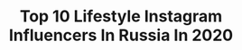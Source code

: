 ---
title: Top 10 Lifestyle Instagram Influencers In Russia In 2020
description: >-
  Find top lifestyle Instagram influencers in Russia in 2020. Most popular hashtags: #heattech #liketimerussia #traveleurope.
platform: Instagram
hits: 566
text_top: Identify the top-rated Instagram accounts on inBeat.
text_bottom: Our database holds 566 Instagram influencers like this in Russia for you to contact.
profiles:
  - username: "arusikmarkosyan_photo"
    fullname: >-
      Arusik 📸
    bio: >-
      📸Фото/Видео услуги 🤩Photographer's Lifestyle 🧔🏻Муж @arsh_photographer 👰wed-team @artfocus_production What's +37498064515 Пресеты в продаже 👇🏻
    location: "Russia"
    followers: 47815
    engagement: 947
    commentsToLikes: 0.046328
    id: ck6udaptjk0o70j71qd40s8l0
    verified: false
    hashtags: "#stopazerbaijansaggression, #recognizeartsakh, #artsakhstrong, #stopazerbaijaniaggression"
  - username: "oksana.happysoul"
    fullname: >-
      Oksana Rudenko
    bio: >-
      🌏 World Citizen ✈️ Passionate Traveller 👩🏼‍💻 Business Development Professional 💫 Beauty and lifestyle
    location: "Russia"
    followers: 20331
    engagement: 1053
    commentsToLikes: 0.050534
    id: ckaoxorsoe5l30i78d3vejq83
    verified: false
    hashtags: ""
  - username: "juliessty"
    fullname: >-
      JULIE | visual assistant
    bio: >-
      Создам для тебя визуал мечты 🗞 Больше в актуальном «visual» ⠀ minimalism & lifestyle
    location: "Russia"
    followers: 22981
    engagement: 918
    commentsToLikes: 0.045116
    id: ck6u4n3qx4nza0j71oasvlq31
    verified: false
    hashtags: ""
  - username: "_alinakalinina_"
    fullname: >-
      Алина Калинина
    bio: >-
      LIFESTYLE & TRAVEL & DRIVE 📝 В свободное время пишу про отношения и думаю о жизни
    location: "Russia"
    followers: 67509
    engagement: 425
    commentsToLikes: 0.086492
    id: ck55k9r1sytgn0i11lebc75gw
    verified: false
    hashtags: "#smm, #video, #liketime, #liketimes"
  - username: "alferova.ph"
    fullname: >-
      ФОТОГРАФ НОВОСИБИРСК
    bio: >-
      🍂KATYA ALFEROVA ♡ LIFESTYLE PHOTOGRAPHY ♡ Моя фотостудия @location.photostudio ♡ Сохраняю на снимках ваши теплые моменты ♡ Готовые фото через 10 дней
    location: "Russia"
    followers: 7397
    engagement: 868
    commentsToLikes: 0.142465
    id: ck6tr313rwn6g0j71rvof98ss
    verified: false
    hashtags: ""
  - username: "beautybyfoxy"
    fullname: >-
      Tatiana
    bio: >-
      Russian girl based in Vienna 🇦🇹 📩 prbbfoxy@gmail.com Plus Size Outfits and Lifestyle YouTube Channel 200K in Russian ⬇️
    location: "Russia"
    followers: 19427
    engagement: 965
    commentsToLikes: 0.028720
    id: ck8talr15saa60j784zrkl5mu
    verified: false
    hashtags: "#traveleurope, #psstyle, #autumnvibes, #plussizeoutfit"
  - username: "victoriaportfolio"
    fullname: >-
      Victoria Portfolio
    bio: >-
      YouTube/TikTok Luxury lifestyle blogger Реклама @by_victoriaportfolio Новое видео⬇️
    location: "Russia"
    followers: 1325073
    engagement: 264
    commentsToLikes: 0.104875
    id: ck0w4a674xk2o0i19spqv59ax
    verified: false
    hashtags: "#littletimes"
  - username: "anna_zavorotnyuk"
    fullname: >-
      Anna Zavorotnyuk
    bio: >-
      Солнечно, нежно и тепло, заходите погреться 🌞 Beauty, Fashion & Lifestyle 💫 Сотрудничество: @pr.zavorotnyuk 🏹🤍
    location: "Russia"
    followers: 141989
    engagement: 447
    commentsToLikes: 0.032728
    id: ck138n5ozh1om0i19sf9w00tj
    verified: false
    hashtags: "#details"
  - username: "maria_ponomaryova"
    fullname: >-
      Мария Пономарева
    bio: >-
      Travel | Lifestyle ⚡️Разрешила себе жить так, как хочу, и разрешу тебе тоже 📝 Пишу так, что ты не сможешь оторваться ✉️ PonomaryovaAdv@gmail.com
    location: "Russia"
    followers: 725669
    engagement: 242
    commentsToLikes: 0.034273
    id: ck0ty3lbilh9a0i1925ll5je8
    verified: false
    hashtags: "#uniqlo, #heattech, #bereadyforcold, #mp"
  - username: "lebedeva_natalia"
    fullname: >-
      LEBEDEVA NATALIA 🤍❤️🤍 Minsk
    bio: >-
      Мама #модель - горе в семье? 🤔 Много юмора и #lifestyle - в Stories 🔝 По поводу рекламы ➡️ Direct Индивидуальные уроки #позирования💸
    location: "Russia"
    followers: 25930
    engagement: 323
    commentsToLikes: 0.479697
    id: ck5hkr98aixcm0i119rh4s0kn
    verified: false
    hashtags: "#yeshunkemo, #yeshkm"
---
